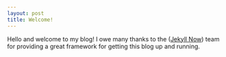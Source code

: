 ```yaml
---
layout: post
title: Welcome!
---
```


Hello and welcome to my blog! I owe many thanks to the ([Jekyll Now](https://github.com/barryclark/jekyll-now)) team for providing a great framework for getting this blog up and running.
